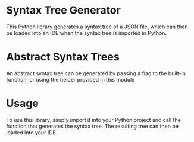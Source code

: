 # Syntax Tree Generator
This Python library generates a syntax tree of a JSON file, which can then be loaded into an IDE when the syntax tree is imported in Python.
# Abstract Syntax Trees
An abstract syntax tree can be generated by passing a flag to the built-in function, or using the helper provided in this module
# Usage
To use this library, simply import it into your Python project and call the function that generates the syntax tree. The resulting tree can then be loaded into your IDE.